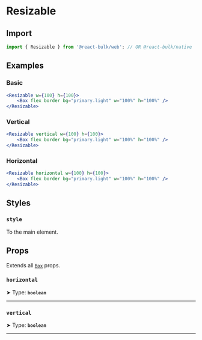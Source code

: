 # Resizable

## Import

```jsx
import { Resizable } from '@react-bulk/web'; // OR @react-bulk/native
```

## Examples

### Basic

```jsx live
<Resizable w={100} h={100}>
    <Box flex border bg="primary.light" w="100%" h="100%" />
</Resizable>
```

### Vertical

```jsx live
<Resizable vertical w={100} h={100}>
    <Box flex border bg="primary.light" w="100%" h="100%" />
</Resizable>
```

### Horizontal

```jsx live
<Resizable horizontal w={100} h={100}>
    <Box flex border bg="primary.light" w="100%" h="100%" />
</Resizable>
```

## Styles

### **`style`**
To the main element.

## Props

Extends all [`Box`](/docs/core/box#props) props.

### **`horizontal`**

➤ Type: **`boolean`** <br/>

---

### **`vertical`**

➤ Type: **`boolean`** <br/>

---
